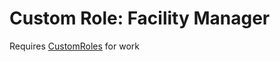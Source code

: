 # Custom Role: Facility Manager
Requires [CustomRoles](https://github.com/Exiled-Team/EXILED) for work
